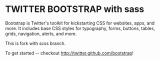 TWITTER BOOTSTRAP with sass
=================

Bootstrap is Twitter's toolkit for kickstarting CSS for websites, apps, and more. It includes base CSS styles for typography, forms, buttons, tables, grids, navigation, alerts, and more.

This is fork with scss branch.

To get started -- checkout http://twitter.github.com/bootstrap!
